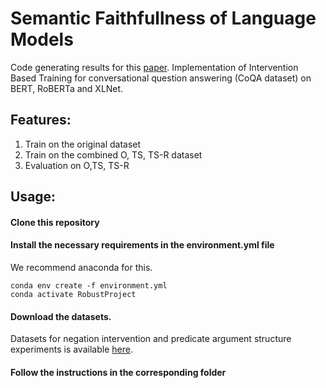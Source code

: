 # Semantic Faithfullness of Language Models

Code generating results for this [paper](https://arxiv.org/abs/2212.10696).
Implementation of Intervention Based Training for conversational question answering (CoQA dataset) on BERT, RoBERTa and XLNet.

## Features:
1) Train on the original dataset
2) Train on the combined O, TS, TS-R dataset
3) Evaluation on O,TS, TS-R

## Usage:
#### Clone this repository
#### Install the necessary requirements in the environment.yml file
We recommend anaconda for this.

```
conda env create -f environment.yml
conda activate RobustProject
```
#### Download the datasets.
Datasets for negation intervention and predicate argument structure experiments is available [here](https://drive.google.com/drive/u/0/folders/1gHHPyjgkhgVNlVwQ16bA54_wt6eM_bfH).

#### Follow the instructions in the corresponding folder
